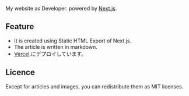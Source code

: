 My website as Developer.
powered by [Next.js](https://nextjs.org/).

## Feature

- It is created using Static HTML Export of Next.js.
- The article is written in markdown.
- [Vercel](https://vercel.com/).にデプロイしています。

## Licence

Except for articles and images, you can redistribute them as MIT licenses.
